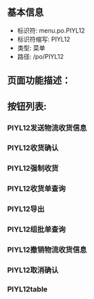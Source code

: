 
## 基本信息

- 标识符: menu.po.PIYL12
- 标识符缩写: PIYL12
- 类型: 菜单
- 路径: /po/PIYL12

## 页面功能描述：





## 按钮列表:


### PIYL12发送物流收货信息



### PIYL12收货确认



### PIYL12强制收货



### PIYL12收货单查询



### PIYL12导出



### PIYL12组批单查询



### PIYL12撤销物流收货信息



### PIYL12取消确认



### PIYL12table


